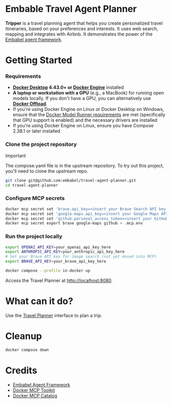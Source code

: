 # Embable Travel Agent Planner

**Tripper** is a travel planning agent that helps you create personalized travel itineraries,
based on your preferences and interests. It uses web search, mapping and integrates with Airbnb.
It demonstrates the power of the [Embabel agent framework](https://www.github.com/embabel/embabel-agent).

# Getting Started

### Requirements

+ **[Docker Desktop](https://www.docker.com/products/docker-desktop/) 4.43.0+ or 
  [Docker Engine](https://docs.docker.com/engine/)** installed
+ **A laptop or workstation with a GPU** (e.g., a MacBook) for running open models locally. If you don't have a GPU,
  you can alternatively use [**Docker Offload**](https://www.docker.com/products/docker-offload).
+ If you're using Docker Engine on Linux or Docker Desktop on Windows, ensure that the
  [Docker Model Runner requirements](https://docs.docker.com/ai/model-runner/) are met (specifically that GPU support
  is enabled) and the necessary drivers are installed
+ If you're using Docker Engine on Linux, ensure you have Compose 2.38.1 or later installed

### Clone the project repository

> [!IMPORTANT]
> The compose.yaml file is in the upstream repository. To try out this project, you'll need to clone the upstream repo.

```sh
git clone git@github.com:embabel/travel-agent-planner.git
cd travel-agent-planner
```

### Configure MCP secrets

```sh
docker mcp secret set 'brave.api_key=<insert your Brave Search API key here>'
docker mcp secret set 'google-maps.api_key=<insert your Google Maps API key here>'
docker mcp secret set 'github.personal_access_token=<insert your GitHub  PAT>'
docker mcp secret export brave google-maps github > .mcp.env
```

### Run the project locally

```sh
export OPENAI_API_KEY=your_openai_api_key_here
export ANTHROPIC_API_KEY=your_anthropic_api_key_here
# Set your Brave API key for image search (not yet moved into MCP)
export BRAVE_API_KEY=your_brave_api_key_here

docker compose --profile in-docker up
```

Access the Travel Planner at [http://localhost:8080](http://localhost:8080).

# What can it do?

Use the [Travel Planner](http://localhost:8080) interface to plan a trip.

# Cleanup

```sh
docker compose down
```

# Credits

+ [Embabel Agent Framework]
+ [Docker MCP Toolkit]
+ [Docker MCP Catalog]

[Embabel Agent Framework]: https://github.com/embabel/embabel-agent
[Docker MCP Toolkit]: https://docs.docker.com/ai/mcp-catalog-and-toolkit/toolkit/
[Docker MCP Catalog]: https://hub.docker.com/mcp
